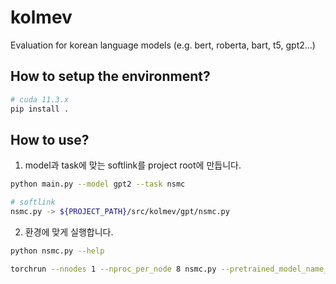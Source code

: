 # kolmev
Evaluation for korean language models (e.g. bert, roberta, bart, t5, gpt2...)
## How to setup the environment?
```bash
# cuda 11.3.x
pip install .
```
## How to use?
1. model과 task에 맞는 softlink를 project root에 만듭니다.

```bash
python main.py --model gpt2 --task nsmc
```
```bash
# softlink
nsmc.py -> ${PROJECT_PATH}/src/kolmev/gpt/nsmc.py
```

2. 환경에 맞게 실행합니다.
```bash
python nsmc.py --help
```
```bash
torchrun --nnodes 1 --nproc_per_node 8 nsmc.py --pretrained_model_name_or_path ${PRETRAINED_MODEL_NAME_OR_PATH}
```
